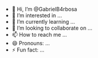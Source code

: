 - 👋 Hi, I’m @GabrielB4rbosa
- 👀 I’m interested in ...
- 🌱 I’m currently learning ...
- 💞️ I’m looking to collaborate on ...
- 📫 How to reach me ...
- 😄 Pronouns: ...
- ⚡ Fun fact: ...

<!---
GabrielB4rbosa/GabrielB4rbosa is a ✨ special ✨ repository because its `README.md` (this file) appears on your GitHub profile.
You can click the Preview link to take a look at your changes.
--->
